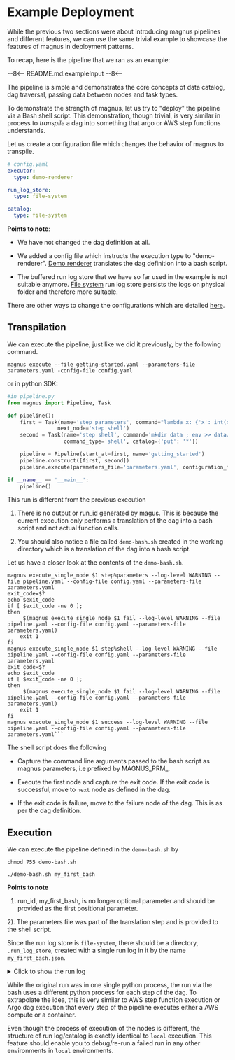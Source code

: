 # Example Deployment

While the previous two sections were about introducing magnus pipelines and different features, we can use the same
trivial example to showcase the features of magnus in deployment patterns.

To recap, here is the pipeline that we ran as an example:

--8<--
README.md:exampleInput
--8<--


The pipeline is simple and demonstrates the core concepts of data catalog, dag traversal, passing data between
nodes and task types.

To demonstrate the strength of magnus, let us try to "deploy" the pipeline via a Bash shell script. This demonstration,
though trivial, is very similar in process to *transpile* a dag into something that argo or AWS step functions
understands.

Let us create a configuration file which changes the behavior of magnus to transpile.

```yaml
# config.yaml
executor:
  type: demo-renderer

run_log_store:
  type: file-system

catalog:
  type: file-system

```

**Points to note**:

- We have not changed the dag definition at all.

- We added a config file which instructs the execution type to "demo-renderer".
[Demo renderer](../../concepts/modes-implementations/demo-renderer) translates the dag definition into a bash script.

- The buffered run log store that we have so far used in the example is not suitable anymore.
[File system](../../concepts/run-log-implementations/file-system/) run log store persists the logs
on physical folder and therefore more suitable.

There are other ways to change the configurations which are detailed [here](../../concepts/configurations).

## Transpilation


We can execute the pipeline, just like we did it previously, by the following command.

```magnus execute --file getting-started.yaml --parameters-file parameters.yaml -config-file config.yaml```

or in python SDK:

```python
#in pipeline.py
from magnus import Pipeline, Task

def pipeline():
    first = Task(name='step parameters', command="lambda x: {'x': int(x) + 1}", command_type='python-lambda',
                next_node='step shell')
    second = Task(name='step shell', command='mkdir data ; env >> data/data.txt',
                  command_type='shell', catalog={'put': '*'})

    pipeline = Pipeline(start_at=first, name='getting_started')
    pipeline.construct([first, second])
    pipeline.execute(parameters_file='parameters.yaml', configuration_file='config.yaml')

if __name__ == '__main__':
    pipeline()
```

This run is different from the previous execution

1. There is no output or run_id generated by magus. This is because the current execution only performs a translation
of the dag into a bash script and not actual function calls.

2. You should also notice a file called ```demo-bash.sh``` created in the working directory which is a
translation of the dag into a bash script.


Let us have a closer look at the contents of the ```demo-bash.sh```.

```shell
magnus execute_single_node $1 step%parameters --log-level WARNING --file pipeline.yaml --config-file config.yaml --parameters-file parameters.yaml
exit_code=$?
echo $exit_code
if [ $exit_code -ne 0 ];
then
	 $(magnus execute_single_node $1 fail --log-level WARNING --file pipeline.yaml --config-file config.yaml --parameters-file parameters.yaml)
	exit 1
fi
magnus execute_single_node $1 step%shell --log-level WARNING --file pipeline.yaml --config-file config.yaml --parameters-file parameters.yaml
exit_code=$?
echo $exit_code
if [ $exit_code -ne 0 ];
then
	 $(magnus execute_single_node $1 fail --log-level WARNING --file pipeline.yaml --config-file config.yaml --parameters-file parameters.yaml)
	exit 1
fi
magnus execute_single_node $1 success --log-level WARNING --file pipeline.yaml --config-file config.yaml --parameters-file parameters.yaml```
```

The shell script does the following

- Capture the command line arguments passed to the bash script as magnus parameters, i.e prefixed by MAGNUS_PRM_.

- Execute the first node and capture the exit code. If the exit code is successful, move to ```next``` node as defined
in the dag.

- If the exit code is failure, move to the failure node of the dag. This is as per the dag definition.

## Execution

We can execute the pipeline defined in the ```demo-bash.sh``` by

```shell
chmod 755 demo-bash.sh

./demo-bash.sh my_first_bash
```

**Points to note**

1. run_id, my_first_bash, is no longer optional parameter and should be provided as the first positional parameter.

2). The parameters file was part of the translation step and is provided to the shell script.

Since the run log store is ```file-system```, there should be a directory, ```.run_log_store```, created with a single
run log in it by the name ```my_first_bash.json```.

<details>
  <summary>Click to show the run log</summary>

```json
{
    "run_id": "demo-bash6",
    "dag_hash": "ce0676d63e99c34848484f2df1744bab8d45e33a",
    "use_cached": false,
    "tag": "",
    "original_run_id": "",
    "status": "SUCCESS",
    "steps": {
        "step parameters": {
            "name": "step parameters",
            "internal_name": "step parameters",
            "status": "SUCCESS",
            "step_type": "task",
            "message": "",
            "mock": false,
            "code_identities": [
                {
                    "code_identifier": "6ae3f4700fd07d529385148c34ed5c0b9a1c0727",
                    "code_identifier_type": "git",
                    "code_identifier_dependable": true,
                    "code_identifier_url": "INTENTIONALLY REMOVED",
                    "code_identifier_message": ""
                }
            ],
            "attempts": [
                {
                    "attempt_number": 0,
                    "start_time": "2023-02-01 12:12:26.533528",
                    "end_time": "2023-02-01 12:12:26.534091",
                    "duration": "0:00:00.000563",
                    "status": "SUCCESS",
                    "message": ""
                }
            ],
            "user_defined_metrics": {},
            "branches": {},
            "data_catalog": []
        },
        "step shell": {
            "name": "step shell",
            "internal_name": "step shell",
            "status": "SUCCESS",
            "step_type": "task",
            "message": "",
            "mock": false,
            "code_identities": [
                {
                    "code_identifier": "6ae3f4700fd07d529385148c34ed5c0b9a1c0727",
                    "code_identifier_type": "git",
                    "code_identifier_dependable": true,
                    "code_identifier_url": "INTENTIONALLY REMOVED",
                    "code_identifier_message": ""
                }
            ],
            "attempts": [
                {
                    "attempt_number": 0,
                    "start_time": "2023-02-01 12:12:29.287087",
                    "end_time": "2023-02-01 12:12:29.302014",
                    "duration": "0:00:00.014927",
                    "status": "SUCCESS",
                    "message": ""
                }
            ],
            "user_defined_metrics": {},
            "branches": {},
            "data_catalog": [
                {
                    "name": "data/data.txt",
                    "data_hash": "474c6f64a8bbbb97a7f01fb1207db9b27db04212ab437d4f495e2ac3f4be7388",
                    "catalog_relative_path": "demo-bash6/data/data.txt",
                    "catalog_handler_location": ".catalog",
                    "stage": "put"
                }
            ]
        },
        "success": {
            "name": "success",
            "internal_name": "success",
            "status": "SUCCESS",
            "step_type": "success",
            "message": "",
            "mock": false,
            "code_identities": [
                {
                    "code_identifier": "6ae3f4700fd07d529385148c34ed5c0b9a1c0727",
                    "code_identifier_type": "git",
                    "code_identifier_dependable": true,
                    "code_identifier_url": "INTENTIONALLY REMOVED",
                    "code_identifier_message": ""
                }
            ],
            "attempts": [
                {
                    "attempt_number": 0,
                    "start_time": "2023-02-01 12:12:32.083047",
                    "end_time": "2023-02-01 12:12:32.084351",
                    "duration": "0:00:00.001304",
                    "status": "SUCCESS",
                    "message": ""
                }
            ],
            "user_defined_metrics": {},
            "branches": {},
            "data_catalog": []
        }
    },
    "parameters": {
        "x": 4
    },
    "run_config": {
        "executor": {
            "type": "demo-renderer",
            "config": {
                "enable_parallel": false,
                "placeholders": {}
            }
        },
        "run_log_store": {
            "type": "file-system",
            "config": {
                "log_folder": ".run_log_store"
            }
        },
        "catalog": {
            "type": "file-system",
            "config": {
                "compute_data_folder": "data",
                "catalog_location": ".catalog"
            }
        },
        "secrets": {
            "type": "env-secrets-manager",
            "config": {}
        },
        "experiment_tracker": {
            "type": "mlflow",
            "config": {
                "server_url": "http://127.0.0.1:5000/",
                "autolog": true
            }
        },
        "variables": {},
        "pipeline": {
            "start_at": "step parameters",
            "name": "",
            "description": "Getting started",
            "max_time": 86400,
            "steps": {
                "step parameters": {
                    "mode_config": {},
                    "next_node": "step shell",
                    "command": "lambda x: {'x': int(x) + 1}",
                    "command_type": "python-lambda",
                    "command_config": {},
                    "catalog": {},
                    "retry": 1,
                    "on_failure": "",
                    "type": "task"
                },
                "step shell": {
                    "mode_config": {},
                    "next_node": "success",
                    "command": "mkdir data ; env >> data/data.txt",
                    "command_type": "shell",
                    "command_config": {},
                    "catalog": {
                        "put": [
                            "*"
                        ]
                    },
                    "retry": 1,
                    "on_failure": "",
                    "type": "task"
                },
                "success": {
                    "mode_config": {},
                    "type": "success"
                },
                "fail": {
                    "mode_config": {},
                    "type": "fail"
                }
            }
        }
    }
}
```

</details>

While the original run was in one single python process, the run via the bash uses a different python process for each
step of the dag. To extrapolate the idea, this is very similar to AWS step function execution or Argo dag execution that
every step of the pipeline executes either a AWS compute or a container.

Even though the process of execution of the nodes is different, the structure of run log/catalog is exactly identical
to ```local``` execution. This feature should enable you to debug/re-run a failed run in any other environments
in ```local``` environments.
